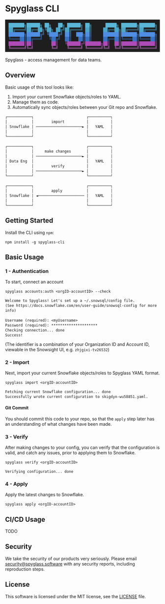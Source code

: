 # Spyglass CLI

![spyglass-cli-logo](./docs/spyglass-cli-logo.png)

Spyglass - access management for data teams.

## Overview

Basic usage of this tool looks like:

1. Import your current Snowflake objects/roles to YAML.
2. Manage them as code.
3. Automatically sync objects/roles between your Git repo and Snowflake.

```
┌───────────┐                        ┌──────────┐
│           │        import          │          │
│ Snowflake │ ─────────────────────► │   YAML   │
│           │                        │          │
└───────────┘                        └──────────┘

┌───────────┐                        ┌──────────┐
│           │     make changes       │          │
│           │ ─────────────────────► │          │
│ Data Eng  │                        │   YAML   │
│           │        verify          │          │
│           │ ─────────────────────► │          │
└───────────┘                        └──────────┘

┌───────────┐                        ┌──────────┐
│           │        apply           │          │
│ Snowflake │ ◄───────────────────── │   YAML   │
│           │                        │          │
└───────────┘                        └──────────┘
```

## Getting Started

Install the CLI using `npm`:

```
npm install -g spyglass-cli
```

## Basic Usage

### 1 - Authentication

To start, connect an account

```
spyglass accounts:auth <orgID-accountID> --check
```

```
Welcome to Spyglass! Let's set up a ~/.snowsql/config file.
(See https://docs.snowflake.com/en/user-guide/snowsql-config for more info)

Username (required): <myUsername>
Password (required): *********************
Checking connection... done
Success!
```

(The identifier is a combination of your Organization ID and Account ID, viewable in the Snowsight UI, e.g. `zhjgixi-tv26532`)

### 2 - Import

Next, import your current Snowflake objects/roles to Spyglass YAML format.

```
spyglass import <orgID-accountID>
```

```
Fetching current Snowflake configuration... done
Successfully wrote current configuration to skigdyn-wu58851.yaml.
```

#### Git Commit

You should commit this code to your repo, so that the `apply` step later has an understanding of what changes have been made.

### 3 - Verify

After making changes to your config, you can verify that the configuration is valid, and catch any issues, prior to applying them to Snowflake.

```
spyglass verify <orgID-accountID>
```

```
Verifying configuration... done
```

### 4 -  Apply

Apply the latest changes to Snowflake.

```
spyglass apply <orgID-accountID>
```

## CI/CD Usage

TODO

## Security

We take the security of our products very seriously. Please email [security@spyglass.software](mailto:security@spyglass.software) with any security reports, including reproduction steps.

## License

This software is licensed under the MIT license, see the [LICENSE](./LICENSE) file.
